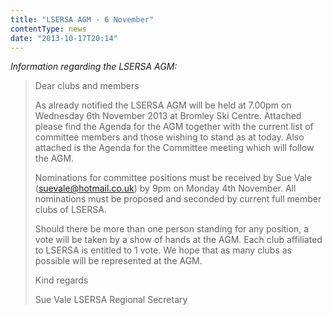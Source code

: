 ```yaml
---
title: "LSERSA AGM - 6 November"
contentType: news
date: "2013-10-17T20:14"
---
```


*Information regarding the LSERSA AGM:*

> Dear clubs and members
>
> As already notified the LSERSA AGM will be held at 7.00pm on Wednesday 6th November 2013 at
> Bromley Ski Centre. Attached please find the Agenda for the AGM together with the current list of
> committee members and those wishing to stand as at today. Also attached is the Agenda for the
> Committee meeting which will follow the AGM.
>
> Nominations for committee positions must be received by Sue Vale (suevale@hotmail.co.uk) by 9pm
> on Monday 4th November. All nominations must be proposed and seconded by current full member clubs
> of LSERSA.
>
> Should there be more than one person standing for any position, a vote will be taken by a show of
> hands at the AGM. Each club affiliated to LSERSA is entitled to 1 vote. We hope that as many clubs
> as possible will be represented at the AGM.
>
> Kind regards
>
> Sue Vale
> LSERSA Regional Secretary
